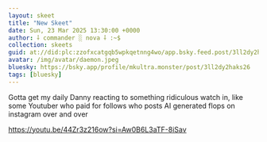 ```yaml
---
layout: skeet
title: "New Skeet"
date: Sun, 23 Mar 2025 13:30:00 +0000
author: ⸸ commander ░ nova ⸸ :~$
collection: skeets
guid: at://did:plc:zzofxcatgqb5wpkqetnng4wo/app.bsky.feed.post/3ll2dy2haks26
avatar: /img/avatar/daemon.jpeg
bluesky: https://bsky.app/profile/mkultra.monster/post/3ll2dy2haks26
tags: [bluesky]
---
```


Gotta get my daily Danny reacting to something ridiculous watch in, like some Youtuber who paid for follows who posts AI generated flops on instagram over and over 

<a href="https://youtu.be/44Zr3z216ow?si=Aw0B6L3aTF-8iSav" target="_blank">https://youtu.be/44Zr3z216ow?si=Aw0B6L3aTF-8iSav</a>
